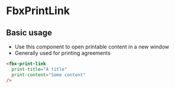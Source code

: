 # FbxPrintLink

## Basic usage

- Use this component to open printable content in a new window
- Generally used for printing agreements

```html
<fbx-print-link
  print-title="A title"
  print-content="Some content"
/>
```
